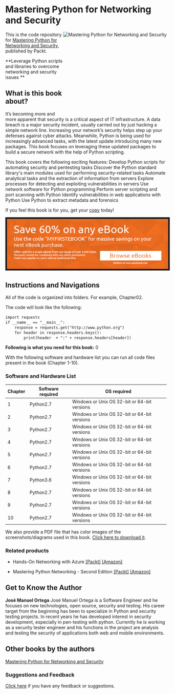 # Mastering Python for Networking and Security

<a href="https://www.packtpub.com/networking-and-servers/mastering-python-networking-and-security?utm_source=github&utm_medium=repository&utm_campaign=9781788992510 "><img src="https://d1ldz4te4covpm.cloudfront.net/sites/default/files/imagecache/ppv4_main_book_cover/9781788992510.png" alt="Mastering Python for Networking and Security" height="256px" align="right"></a>

This is the code repository for [Mastering Python for Networking and Security](https://www.packtpub.com/networking-and-servers/mastering-python-networking-and-security?utm_source=github&utm_medium=repository&utm_campaign=9781788992510 ), published by Packt.

**Leverage Python scripts and libraries to overcome networking and security issues
**

## What is this book about?
It’s becoming more and more apparent that security is a critical aspect of IT infrastructure. A data breach is a major security incident, usually carried out by just hacking a simple network line. Increasing your network’s security helps step up your defenses against cyber attacks. Meanwhile, Python is being used for increasingly advanced tasks, with the latest update introducing many new packages. This book focuses on leveraging these updated packages to build a secure network with the help of Python scripting.

This book covers the following exciting features:
Develop Python scripts for automating security and pentesting tasks 
Discover the Python standard library's main modules used for performing security-related tasks 
Automate analytical tasks and the extraction of information from servers 
Explore processes for detecting and exploiting vulnerabilities in servers 
Use network software for Python programming 
Perform server scripting and port scanning with Python 
Identify vulnerabilities in web applications with Python 
Use Python to extract metadata and forensics 

If you feel this book is for you, get your [copy](https://www.amazon.com/dp/1788992512) today!

<a href="https://www.packtpub.com/?utm_source=github&utm_medium=banner&utm_campaign=GitHubBanner"><img src="https://raw.githubusercontent.com/PacktPublishing/GitHub/master/GitHub.png" 
alt="https://www.packtpub.com/" border="5" /></a>

## Instructions and Navigations
All of the code is organized into folders. For example, Chapter02.

The code will look like the following:
```
import requests
if __name__ == "__main__":
    response = requests.get("http://www.python.org")
    for header in response.headers.keys():
        print(header  + ":" + response.headers[header])

```

**Following is what you need for this book:**
0

With the following software and hardware list you can run all code files present in the book (Chapter 1-10).
### Software and Hardware List
| Chapter | Software required | OS required |
| -------- | ------------------------------------ | ----------------------------------- |
| 1 | Python2.7 | Windows or Unix OS 32-bit or 64-bit versions |
| 2 | Python2.7 | Windows or Unix OS 32-bit or 64-bit versions |
| 3 | Python2.7 | Windows or Unix OS 32-bit or 64-bit versions |
| 4 | Python2.7 | Windows or Unix OS 32-bit or 64-bit versions |
| 5 | Python2.7 | Windows or Unix OS 32-bit or 64-bit versions |
| 6 | Python2.7 | Windows or Unix OS 32-bit or 64-bit versions |
| 7 | Python3.6 | Windows or Unix OS 32-bit or 64-bit versions |
| 8 | Python2.7 | Windows or Unix OS 32-bit or 64-bit versions |
| 9 | Python2.7 | Windows or Unix OS 32-bit or 64-bit versions |
| 10 | Python2.7 | Windows or Unix OS 32-bit or 64-bit versions |

We also provide a PDF file that has color images of the screenshots/diagrams used in this book. [Click here to download it](https://www.packtpub.com/sites/default/files/downloads/9781788992510_ColorImages.pdf).

### Related products
* Hands-On Networking with Azure [[Packt]](https://www.packtpub.com/virtualization-and-cloud/hands-networking-azure?utm_source=github&utm_medium=repository&utm_campaign=9781788998222 ) [[Amazon]](https://www.amazon.com/dp/1788998227)

* Mastering Python Networking - Second Edition [[Packt]](https://www.packtpub.com/networking-and-servers/mastering-python-networking-second-edition?utm_source=github&utm_medium=repository&utm_campaign=9781789135992 ) [[Amazon]](https://www.amazon.com/dp/1789135990)

## Get to Know the Author
**José Manuel Ortega**
José Manuel Ortega is a Software Engineer and he focuses on new technologies, open source, security and testing. His career target from the beginning has been to specialize in Python and security testing projects. In recent years he has developed interest in security development, especially in pen-testing with python. Currently he is working as a security tester engineer and his functions in the project are analysis and testing the security of applications both web and mobile environments.

## Other books by the authors
[Mastering Python for Networking and Security](https://www.packtpub.com/networking-and-servers/mastering-python-networking-and-security?utm_source=github&utm_medium=repository&utm_campaign=9781788992510 )

### Suggestions and Feedback
[Click here](https://docs.google.com/forms/d/e/1FAIpQLSdy7dATC6QmEL81FIUuymZ0Wy9vH1jHkvpY57OiMeKGqib_Ow/viewform) if you have any feedback or suggestions.


